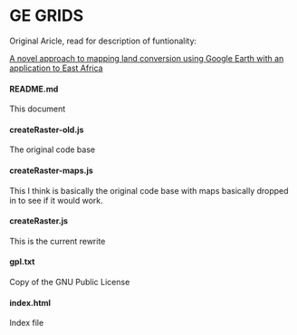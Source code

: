 GE GRIDS
========



Original Aricle, read for description of funtionality:

[A novel approach to mapping land conversion using Google Earth with an application to East Africa](http://www.sciencedirect.com/science/article/pii/S1364815215001747)

#### README.md
This document

#### createRaster-old.js
The original code base

#### createRaster-maps.js
This I think is basically the original code base with maps basically dropped in to see if it would work.

#### createRaster.js
This is the current rewrite

#### gpl.txt
Copy of the GNU Public License

#### index.html
Index file

